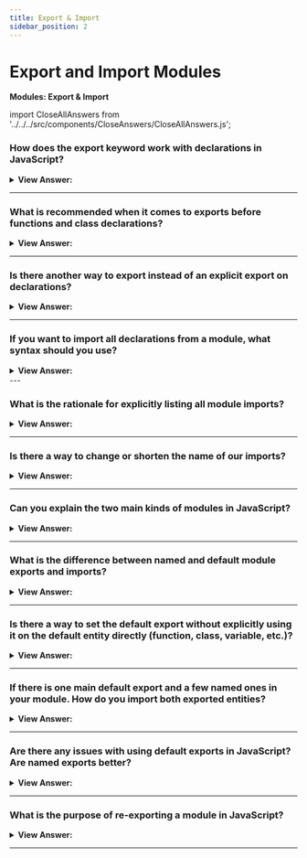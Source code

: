 ```yaml
---
title: Export & Import
sidebar_position: 2
---
```


# Export and Import Modules

**Modules: Export & Import**

<head>
  <title>Modules: Export & Import - JavaScript Interview Questions & Answers</title>
  <meta charSet="utf-8" />
</head>

import CloseAllAnswers from '../../../src/components/CloseAnswers/CloseAllAnswers.js';

<CloseAllAnswers />

### How does the export keyword work with declarations in JavaScript?

<details>
  <summary><strong>View Answer:</strong></summary>
  <div>
  <div><strong>Interview Response:</strong> We can label any declaration as exported by placing export before it, be it a variable, function, or a class.
</div><br />
  <div><strong className="codeExample">Code Example:</strong><br /><br />

  <div></div>

```js
// export an array
export let months = [
  'Jan',
  'Feb',
  'Mar',
  'Apr',
  'Aug',
  'Sep',
  'Oct',
  'Nov',
  'Dec',
];

// export a constant
export const MODULES_BECAME_STANDARD_YEAR = 2015;

// export a class
export class User {
  constructor(name) {
    this.name = name;
  }
}
```

  </div>
  </div>
</details>

---

### What is recommended when it comes to exports before functions and class declarations?

<details>
  <summary><strong>View Answer:</strong></summary>
  <div>
  <div><strong>Interview Response:</strong> Export before a class or a function does not make it a function expression. It is still a function declaration, albeit exported. Most JavaScript style guides do not recommend semicolons after function and class declarations. That is why there is no need for a semicolon at the end of export class and export function.
</div><br />
  <div><strong className="codeExample">Code Example:</strong><br /><br />

  <div></div>

```js
export function sayHi(user) {
  alert(`Hello, ${user}!`);
} // no ; at the end
```

  </div>
  </div>
</details>

---

### Is there another way to export instead of an explicit export on declarations?

<details>
  <summary><strong>View Answer:</strong></summary>
  <div>
  <div><strong>Interview Response:</strong> Yes, we can export separately using a list of exported variables or function/ class names that we choose to export.
</div><br />
  <div><strong className="codeExample">Code Example:</strong><br /><br />

  <div></div>

```js
// 📁 say.js
function sayHi(user) {
  alert(`Hello, ${user}!`);
}

function sayBye(user) {
  alert(`Bye, ${user}!`);
}

export { sayHi, sayBye }; // a list of exported variables
```

  </div>
  </div>
</details>

---

### If you want to import all declarations from a module, what syntax should you use?

<details>
  <summary><strong>View Answer:</strong></summary>
  <div>
  <div><strong>Interview Response:</strong> If there is a lot to import, we can import everything as an object using "import * as &#8249;obj&#8250;". While this may seem to be a good way to collectively access everything. (It is not a recommended approach).
</div><br />
  <div><strong className="codeExample">Code Example:</strong><br /><br />

  <div></div>

```js
// Example 1: Importing everything in say.js
// 📁 main.js
import * as say from './say.js';

say.sayHi('John');
say.sayBye('John');
```

  </div>
  </div>
</details>
---

### What is the rationale for explicitly listing all module imports?

<details>
  <summary><strong>View Answer:</strong></summary>
  <div>
  <div><strong>Interview Response:</strong> Well, there are few reasons. Modern build tools (webpack and others) bundle modules together and optimize them to speedup loading and remove unused stuff. Explicitly listing what to import gives shorter names: sayHi() instead of say.sayHi(). Explicit list of imports gives better overview of the code structure: what is used and where. It makes code support and refactoring easier.
</div><br />
  <div><strong className="codeExample">Code Example:</strong><br /><br />

  <div></div>

```js
// Example 1: Importing everything in say.js
// 📁 main.js
import * as say from './say.js'; // listing everything

say.sayHi('John');
say.sayBye('John');

// Example 2: (Recommended) Only import what we need
// 📁 main.js
import { sayHi } from './say.js'; // explicit list
sayHi('John');
```

  </div>
  </div>
</details>

---

### Is there a way to change or shorten the name of our imports?

<details>
  <summary><strong>View Answer:</strong></summary>
  <div>
  <div><strong>Interview Response:</strong> Yes, we can change or shorten the names of our imports. We can achieve this by using the import “as” syntax to change the import name to a local variable name. You can also us this behavior for exports using the export as syntax.
</div><br />
  <div><strong className="codeExample">Code Example:</strong><br /><br />

  <div></div>

```js
// 📁 main.js
import { sayHi as hi, sayBye as bye } from './say.js';

hi('John'); // Hello, John!
bye('John'); // Bye, John!
```

  </div>
  </div>
</details>

---

### Can you explain the two main kinds of modules in JavaScript?

<details>
  <summary><strong>View Answer:</strong></summary>
  <div>
  <div><strong>Interview Response:</strong> In practice, there are mainly two kinds of modules, modules that contain a library, pack of functions and modules that declare a single entity, e.g. a module user.js exports only class User.
</div>
  </div>
</details>

---

### What is the difference between named and default module exports and imports?

<details>
  <summary><strong>View Answer:</strong></summary>
  <div>
  <div><strong>Interview Response:</strong> Named imports use the standard imports with bracket syntax, while default imports can be imported without brackets. Default exports must use the export default syntax to denote that the object is the default export. Technically, we may have both default and named exports in a single module, but in practice people usually do not mix them. A module has either named exports or the default one. Another important difference is that default exports do not require an entity name (function, class, variable, etc.). Not giving a name is fine, because there is only one export default per file, so import without curly braces knows what to import.
</div><br />
  <div><strong className="codeExample">Code Example:</strong><br /><br />

  <div></div>

```js
// 📁 user.js
export default class User { // just add "default" to export as default
  constructor(name) {
    this.name = name;
  }
}

// 📁 main.js - importing default User class
import User from './user.js'; // not {User}, just User

new User('John');

////////////////////////////

// No entity names - these are all perfectly valid default exports

export default class { // no class name
  constructor() { ... }
}

export default function(user) { // no function name
  alert(`Hello, ${user}!`);
}

// export a single value, without making a variable
export default ['Jan', 'Feb', 'Mar','Apr', 'Aug', 'Sep', 'Oct', 'Nov', 'Dec'];

```

  </div>
  </div>
</details>

---

### Is there a way to set the default export without explicitly using it on the default entity directly (function, class, variable, etc.)?

<details>
  <summary><strong>View Answer:</strong></summary>
  <div>
  <div><strong>Interview Response:</strong> In some situations, the default keyword is used to reference the default export. For example, to export a function separately from its definition.
</div><br />
  <div><strong className="codeExample">Code Example:</strong><br /><br />

  <div></div>

```js
// export a function separately from its definition
function sayHi(user) {
  alert(`Hello, ${user}!`);
}

// same as if we added "export default" before the function
export { sayHi as default }; // <- referencing sayHi
```

  </div>
  </div>
</details>

---

### If there is one main default export and a few named ones in your module. How do you import both exported entities?

<details>
  <summary><strong>View Answer:</strong></summary>
  <div>
  <div><strong>Interview Response:</strong> To import both the default and named exports, you must use the import default as &#8249;obj&#8250;, &#123;&#8249;otherObject&#8250;&#125; syntax. The imports must be enclosed in brackets and separated by a comma.
</div><br />
  <div><strong className="codeExample">Code Example:</strong><br /><br />

  <div></div>

```js
// 📁 user.js
export default class User {
  constructor(name) {
    this.name = name;
  }
}

export function sayHi(user) {
  alert(`Hello, ${user}!`);
}

// 📁 main.js
import { default as User, sayHi } from './user.js'; // enclosed in curly brackets

new User('John');
```

  </div>
  </div>
</details>

---

### Are there any issues with using default exports in JavaScript? Are named exports better?

<details>
  <summary><strong>View Answer:</strong></summary>
  <div>
  <div><strong>Interview Response:</strong> Named exports are explicit. They exactly name what they import, so we have that information from them; that is a good thing. Named exports force us to use exactly the right name to import. While for a default export, we always choose the name when importing. This not a good approach because some team members may use different names to import the same thing, and that is not good.
</div><br />
  <div><strong className="codeExample">Code Example:</strong><br /><br />

  <div></div>

```js
// Named exports force us to use exactly the right name to import
import { User } from './user.js';
// import {MyUser} won't work, the name must be {User}

// Default exports we can choose the name when importing
import User from './user.js'; // works
import MyUser from './user.js'; // works too
// could be import Anything... and it'll still work

// there’s a rule that imported variables should correspond to file names
import User from './user.js';
import LoginForm from './loginForm.js';
import func from '/path/to/func.js';
```

  </div>
  </div>
</details>

---

### What is the purpose of re-exporting a module in JavaScript?

<details>
  <summary><strong>View Answer:</strong></summary>
  <div>
  <div><strong>Interview Response:</strong> Re-exporting a module allows access to specific functionality without giving access to the internal structure to outsiders. The idea is that outsiders, other programmers who use our package, should not meddle with its internal structure, search for files inside our package folder. We export only what is necessary and keep the rest hidden from prying eyes.
</div><br />
  <div><strong className="codeExample">Code Example:</strong><br /><br />

  <div></div>

```js
// 📁 auth/index.js

// import login/logout and immediately export them
import { login, logout } from './helpers.js';
export { login, logout };

// import default as User and export it
import User from './user.js';
export { User };
// ...
```

  </div>
  </div>
</details>

---
